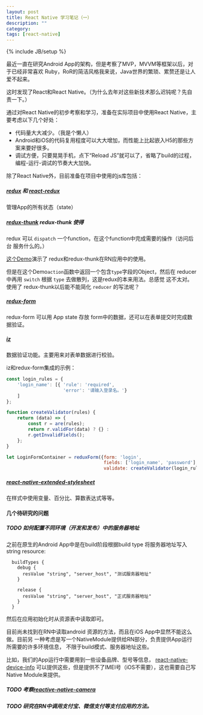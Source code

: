 ```yaml
---
layout: post
title: React Native 学习笔记（一）
description: ""
category:
tags: [react-native]
---
```

{% include JB/setup %}

最近一直在研究Android App的架构，但是考察了MVP，MVVM等框架以后，对于已经非常喜欢
Ruby，RoR的简洁风格我来说，Java世界的繁琐、累赘还是让人爱不起来。

这时发现了React和React Native。（为什么去年对这些新技术那么迟钝呢？先自责一下。）

通过对React Native的初步考察和学习，准备在实际项目中使用React Native，主要考虑以下几个好处：

+ 代码量大大减少。（我是个懒人）
+ Android和iOS的代码复用程度可以大大增加，而性能上比起嵌入H5的那些方案来要好很多。
+ 调试方便，只要晃晃手机，点下“Reload JS”就可以了，省略了build的过程，编程-运行-调试的节奏大大加快。

除了React Native外，目前准备在项目中使用的js库包括：

##### [redux](http://redux.js.org) 和 [react-redux](https://github.com/reactjs/react-redux)

管理App的所有状态（state）

##### [redux-thunk](https://github.com/gaearon/redux-thunk) redux-thunk 使得
redux 可以 ```dispatch``` 一个function，在这个function中完成需要的操作（访问后台
服务什么的。）

[这个Demo](https://wiredcraft.com/blog/native-soundcloud-android-app/)演示了
redux和redux-thunk在RN应用中的使用。

但是在这个Demo```action```函数中返回一个包含```type```字段的Object，然后在
reducer中再用 ```switch``` 根据 ```type``` 去做散列，这是redux的本来用法。总感觉
这不太对。使用了 redux-thunk以后能不能简化 ```reducer``` 的写法呢？

##### [redux-form](https://github.com/erikras/redux-form)
redux-form 可以用 App state 存放 form中的数据，还可以在表单提交时完成数据验证。

##### [iz](https://www.npmjs.com/package/iz)

数据验证功能。主要用来对表单数据进行校验。

iz和redux-form集成的示例：

``` javascript
const login_rules = {
    'login_name': [{ 'rule': 'required',
                     'error': '请输入登录名。'} 
    ]
};

function createValidator(rules) {
    return (data) => {
        const r = are(rules);
        return r.validFor(data) ? {} :
        r.getInvalidFields();
    };
}

let LoginFormContainer = reduxForm({form: 'login',
                                    fields: ['login_name', 'password'],
                                    validate: createValidator(login_rules)} )(LoginForm);


```

##### [react-native-extended-stylesheet](https://github.com/vitalets/react-native-extended-stylesheet)
在样式中使用变量、百分比、算数表达式等等。

#### 几个待研究的问题

##### *TODO* 如何配置不同环境（开发和发布）中的服务器地址

之前在原生的Android App中是在build阶段根据build type 将服务器地址写入 string resource:

```
  buildTypes {
    debug {
      resValue "string", "server_host", "测试服务器地址"
    }

    release {
      resValue "string", "server_host", "正式服务器地址"
    }
  }

```

然后在应用初始化时从资源表中读取即可。

目前尚未找到在RN中读取android 资源的方法，而且在iOS App中显然不能这么做。目前另
一种考虑是写一个NativeModule提供给RN部分，负责提供App运行所需要的许多环境信息，
不限于build模式、服务器地址这些。

比如，我们的App运行中需要用到一些设备品牌、型号等信息，
[react-native-device-info](https://github.com/rebeccahughes/react-native-device-info)
可以提供这些，但是提供不了IMEI号（iOS不需要），这也需要自己写 Native Module来提供。

##### *TODO* 考察[reactive-native-camera](https://github.com/lwansbrough/react-native-camera)

##### *TODO* 研究在RN中调用支付宝、微信支付等支付应用的方法。





